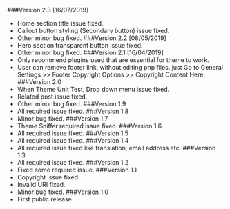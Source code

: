 ###Version 2.3 [16/07/2019]
* Home section title issue fixed.
* Callout button styling (Secondary button) issue fixed.
* Other minor bug fixed.
###Version 2.2 [08/05/2019]
* Hero section transparent button issue fixed.
* Other minor bug fixed.
###Version 2.1 [16/04/2019]
* Only recommend plugins used that are essential for theme to work.
* User can remove footer link, without editing php files. just Go to General Settings >> Footer Copyright Options >> Copyright Content Here.
###Version 2.0
* When Theme Unit Test, Drop down menu issue fixed.
* Related post issue fixed.
* Other minor bug fixed.
###Version 1.9
* All required issue fixed.
###Version 1.8
* Minor bug fixed.
###Version 1.7
* Theme Sniffer required issue fixed.
###Version 1.6
* All required issue fixed.
###Version 1.5
* All required issue fixed.
###Version 1.4
* All required issue fixed like translation, email address etc.
###Version 1.3
* All required issue fixed.
###Version 1.2
* Fixed some required issue.
###Version 1.1
* Copyright issue fixed.
* Invalid URI fixed.
* Minor bug fixed.
###Version 1.0
* First public release.
